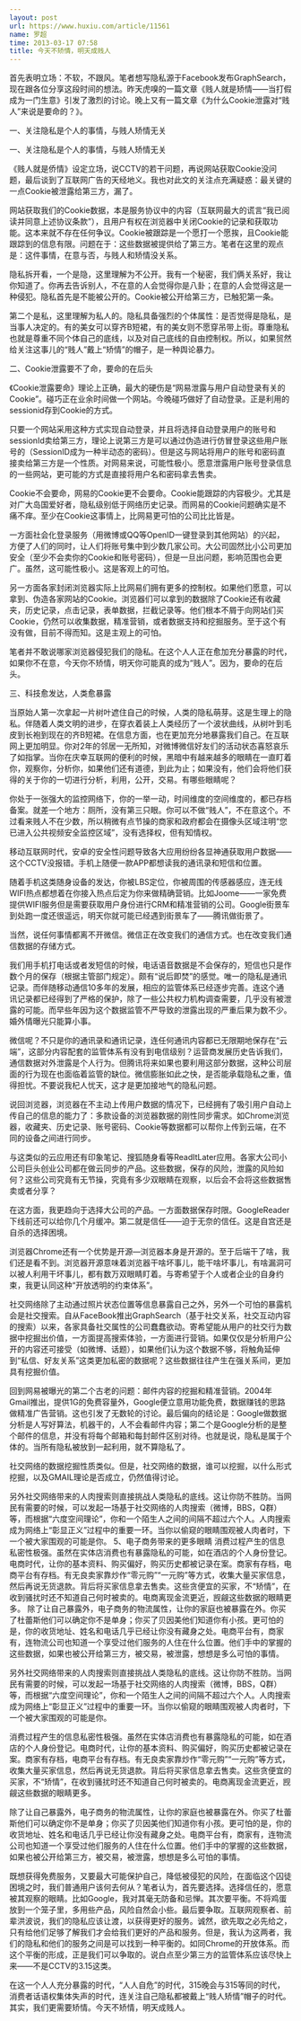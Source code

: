 ```yaml
---
layout: post
url: https://www.huxiu.com/article/11561
name: 罗超
time: 2013-03-17 07:58
title: 今天不矫情，明天成贱人
---
```

首先表明立场：不软，不跟风。笔者想写隐私源于Facebook发布GraphSearch，现在跟各位分享这段时间的想法。昨天虎嗅的一篇文章《贱人就是矫情——当打假成为一门生意》引发了激烈的讨论。晚上又有一篇文章《为什么Cookie泄露对“贱人”来说是要命的？》。

一、关注隐私是个人的事情，与贱人矫情无关

一、关注隐私是个人的事情，与贱人矫情无关

《贱人就是侨情》设定立场，说CCTV的若干问题，再说网站获取Cookie没问题，最后谈到了互联网广告的天经地义。我也对此文的关注点充满疑惑：最关键的一点Cookie被泄露给第三方，漏了。

网站获取我们的Cookie数据，本是服务协议中的内容（互联网最大的谎言“我已阅读并同意上述协议条款”），且用户有权在浏览器中关闭Cookie的记录和获取功能。这本来就不存在任何争议。Cookie被跟踪是一个愿打一个愿挨，且Cookie能跟踪到的信息有限。问题在于：这些数据被提供给了第三方。笔者在这里的观点是：这件事情，在意与否，与贱人和矫情没关系。

隐私拆开看，一个是隐，这里理解为不公开。我有一个秘密，我们俩关系好，我让你知道了。你再去告诉别人，不在意的人会觉得你是八卦；在意的人会觉得这是一种侵犯。隐私首先是不能被公开的。Cookie被公开给第三方，已触犯第一条。

第二个是私，这里理解为私人的。隐私具备强烈的个体属性：是否觉得是隐私，是当事人决定的。有的美女可以穿齐B短裙，有的美女则不愿穿吊带上街。尊重隐私也就是尊重不同个体自己的底线，以及对自己底线的自由控制权。所以，如果贸然给关注这事儿的“贱人”戴上“矫情”的帽子，是一种舆论暴力。

二、Cookie泄露要不了命，要命的在后头

《Cookie泄露要命》理论上正确，最大的硬伤是“网易泄露与用户自动登录有关的Cookie”。碰巧正在业余时间做一个网站。今晚碰巧做好了自动登录。正是利用的sessionid存到Cookie的方式。

只要一个网站采用这种方式实现自动登录，并且将选择自动登录用户的账号和sessionId卖给第三方，理论上说第三方是可以通过伪造进行仿冒登录这些用户账号的（SessionID成为一种半动态的密码）。但是这与网站将用户的账号和密码直接卖给第三方是一个性质。对网易来说，可能性极小。愿意泄露用户账号登录信息的一些网站，更可能的方式是直接将用户名和密码拿去售卖。

Cookie不会要命，网易的Cookie更不会要命。Cookie能跟踪的内容极少。尤其是对广大岛国爱好者，隐私级别低于网络历史记录。而网易的Cookie问题确实是不痛不痒。至少在Cookie这事情上，比网易更可怕的公司比比皆是。

一方面社会化登录服务（用微博或QQ等OpenID一键登录到其他网站）的兴起，方便了人们的同时，让人们将账号集中到少数几家公司。大公司固然比小公司更加安全（至少不会卖你的Cookie和账号密码），但是一旦出问题，影响范围也会更广。虽然，这可能性极小。这是客观上的可怕。

另一方面各家封闭浏览器实际上比网易们拥有更多的控制权。如果他们愿意，可以拿到、伪造各家网站的Cookie。浏览器们可以拿到的数据除了Cookie还有收藏夹，历史记录，点击记录，表单数据，拦截记录等。他们根本不屑于向网站们买Cookie，仍然可以收集数据，精准营销，或者数据支持和挖掘服务。至于这个有没有做，目前不得而知。这是主观上的可怕。

笔者并不敢说哪家浏览器侵犯我们的隐私。在这个人人正在愈加充分暴露的时代，如果你不在意，今天你不矫情，明天你可能真的成为“贱人”。因为，要命的在后头。

三、科技愈发达，人类愈暴露

当原始人第一次拿起一片树叶遮住自己的时候，人类的隐私萌芽。这是生理上的隐私。伴随着人类文明的进步，在穿衣着装上人类经历了一个波状曲线，从树叶到毛皮到长袍到现在的齐B短裙。在信息方面，也在更加充分地暴露我们自己。在互联网上更加明显。你对2年的邻居一无所知，对微博微信好友们的活动状态喜怒哀乐了如指掌。当你在庆幸互联网的便利的时候，黑暗中有越来越多的眼睛在一直盯着你，观察你，分析你，如果他们还有道德，到此为止；如果没有，他们会将他们获得的关于你的一切进行分析，利用，公开，交易。有哪些眼睛呢？

你处于一张强大的监控网络下，你的一举一动，时间维度的空间维度的，都已存档备案。就差一个地方：厕所，没有第三只眼。你可以不做“贱人”，不在意这个。不过看来贱人不在少数，所以稍微有点节操的商家和政府都会在摄像头区域注明“您已进入公共视频安全监控区域”，没有选择权，但有知情权。

移动互联网时代，安卓的安全性问题导致各大应用纷纷各显神通获取用户数据——这个CCTV没报错。手机上随便一款APP都想读我的通讯录和短信和位置。

随着手机这类随身设备的发达，你被LBS定位，你被周围的传感器感应，连无线WIFI热点都想着在你接入热点后定为你来做精确营销。比如Joome——一家免费提供WIFI服务但是需要获取用户身份进行CRM和精准营销的公司。Google街景车到处跑一度还很遥远，明天你就可能已经遇到街景车了——腾讯做街景了。

当然，说任何事情都离不开微信。微信正在改变我们的通信方式。也在改变我们通信数据的存储方式。

我们用手机打电话或者发短信的时候，电话语音数据是不会保存的，短信也只是作数个月的保存（根据主管部门规定）。颇有“说后即焚”的感觉。唯一的隐私是通讯记录。而伴随移动通信10多年的发展，相应的监管体系已经逐步完善。连这个通讯记录都已经得到了严格的保护，除了一些公共权力机构调查需要，几乎没有被泄露的可能。而早些年因为这个数据监管不严导致的泄露出现的严重后果为数不少。婚外情曝光只能算小事。

微信呢？不只是你的通讯录和通讯记录，连任何通讯内容都已无限期地保存在“云端”，这部分内容配套的监管体系有没有到电信级别？运营商发展历史告诉我们，通信数据对外泄露是个人行为。但腾讯将来如果也要利用这部分数据，这种公司层面的行为现在也面临着监管的缺位。微信膨胀如此之快，是否能承载隐私之重，值得担忧。不要说我杞人忧天，这才是更加接地气的隐私问题。

说回浏览器，浏览器在不主动上传用户数据的情况下，已经拥有了吸引用户自动上传自己的信息的能力了：多款设备的浏览器数据的刚性同步需求。如Chrome浏览器，收藏夹、历史记录、账号密码、Cookie等数据都可以帮你上传到云端，在不同的设备之间进行同步。

与这类似的云应用还有印象笔记、搜狐随身看等ReadItLater应用。各家大公司小公司巨头创业公司都在做云同步的产品。这些数据，保存的风险，泄露的风险如何？这些公司究竟有无节操，究竟有多少双眼睛在观察，以后会不会将这些数据售卖或者分享？

在这方面，我更趋向于选择大公司的产品。一方面数据保存时限。GoogleReader下线前还可以给你几个月缓冲。第二就是信任——迫于无奈的信任。这是自宫还是自杀的选择困境。

浏览器Chrome还有一个优势是开源—浏览器本身是开源的。至于后端干了啥，我们还是看不到。浏览器开源意味着浏览器干啥坏事儿，能干啥坏事儿，有啥漏洞可以被人利用干坏事儿，都有数万双眼睛盯着。与寄希望于个人或者企业的自身约束，我更认同这种“开放透明的约束体系”。

社交网络除了主动通过照片状态位置等信息暴露自己之外，另外一个可怕的暴露机会是社交搜索。自从FaceBook推出GraphSearch（基于社交关系，社交互动内容的搜索）以来，各家具备社交属性的公司蠢蠢欲动。寄希望能从用户的社交行为数据中挖掘出价值，一方面提高搜索体验，一方面进行营销。如果仅仅是分析用户公开的内容还可接受（如微博、话题），如果他们认为这个数据不够，将触角延伸到“私信、好友关系”这类更加私密的数据呢？这些数据往往产生在强关系间，更加具有挖掘价值。

回到网易被曝光的第二个古老的问题：邮件内容的挖掘和精准营销。2004年Gmail推出，提供1G的免费容量外，Google便立意用功能免费，数据赚钱的思路做精准广告营销。这也引发了无数轮的讨论。最后偏向的结论是：Google做数据分析是人写好算法，机器干的，人不会看邮件内容；第二个是Google分析的是整个邮件的信息，并没有将每个邮箱和每封邮件区别对待。也就是说，隐私是属于个体的。当所有隐私被放到一起利用，就不算隐私了。

社交网络的数据挖掘性质类似。但是，社交网络的数据，谁可以挖掘，以什么形式挖掘，以及GMAIL理论是否成立，仍然值得讨论。

另外社交网络带来的人肉搜索则直接挑战人类隐私的底线。这让你防不胜防。当网民有需要的时候，可以发起一场基于社交网络的人肉搜索（微博，BBS，Q群）等，而根据“六度空间理论”，你和一个陌生人之间的间隔不超过六个人。人肉搜索成为网络上“彰显正义”过程中的重要一环。当你以偷窥的眼睛围观被人肉者时，下一个被大家围观的可能是你。 5、电子商务带来的更多眼睛 消费过程产生的信息私密性极强。虽然在实体店消费也有暴露隐私的可能，如在酒店的个人身份登记。电商时代，让你的基本资料、购买偏好，购买历史都被记录在案。商家有存档，电商平台有存档。有无良卖家靠炒作“零元购”“一元购”等方式，收集大量买家信息，然后再说无货退款。背后将买家信息拿去售卖。这些贪便宜的买家，不“矫情”，在收到骚扰时还不知道自己何时被卖的。电商离现金流更近，觊觎这些数据的眼睛更多。 除了让自己暴露外，电子商务的物流属性，让你的家庭也被暴露在外。你买了杜蕾斯他们可以确定你不是单身；你买了贝因美他们知道你有小孩。更可怕的是，你的收货地址、姓名和电话几乎已经让你没有藏身之处。电商平台有，商家有，连物流公司也知道一个享受过他们服务的人住在什么位置。他们手中的掌握的这些数据，如果也被公开给第三方，被交易，被泄露，想想是多么可怕的事情。

另外社交网络带来的人肉搜索则直接挑战人类隐私的底线。这让你防不胜防。当网民有需要的时候，可以发起一场基于社交网络的人肉搜索（微博，BBS，Q群）等，而根据“六度空间理论”，你和一个陌生人之间的间隔不超过六个人。人肉搜索成为网络上“彰显正义”过程中的重要一环。当你以偷窥的眼睛围观被人肉者时，下一个被大家围观的可能是你。

消费过程产生的信息私密性极强。虽然在实体店消费也有暴露隐私的可能，如在酒店的个人身份登记。电商时代，让你的基本资料、购买偏好，购买历史都被记录在案。商家有存档，电商平台有存档。有无良卖家靠炒作“零元购”“一元购”等方式，收集大量买家信息，然后再说无货退款。背后将买家信息拿去售卖。这些贪便宜的买家，不“矫情”，在收到骚扰时还不知道自己何时被卖的。电商离现金流更近，觊觎这些数据的眼睛更多。

除了让自己暴露外，电子商务的物流属性，让你的家庭也被暴露在外。你买了杜蕾斯他们可以确定你不是单身；你买了贝因美他们知道你有小孩。更可怕的是，你的收货地址、姓名和电话几乎已经让你没有藏身之处。电商平台有，商家有，连物流公司也知道一个享受过他们服务的人住在什么位置。他们手中的掌握的这些数据，如果也被公开给第三方，被交易，被泄露，想想是多么可怕的事情。

既想获得免费服务，又要最大可能保护自己，降低被侵犯的风险，在面临这个囚徒困境之时，我们普通用户该何去何从？笔者认为，首先要选择。选择信任的，愿意被其观察的眼睛。比如Google，我对其毫无防备和忌惮。其次要平衡。不将鸡蛋放到一个笼子里，多用些产品，风险自然会小些。最后要争取。互联网观察者、前辈洪波说，我们的隐私应该让渡，以获得更好的服务。诚然，欲先取之必先给之，只有给他们足够了解我们才会给我们更好的产品和服务。但是，我认为这两者，我们的隐私和他们的服务之间是可以找到一种平衡的。如同Chrome的开放体系。而这个平衡的形成，正是我们可以争取的。说白点至少第三方的监管体系应该尽快上来——不是CCTV的3.15这类。

在这一个人人充分暴露的时代，“人人自危”的时代，315晚会与315等同的时代，消费者话语权集体失声的时代，连关注自己隐私都被戴上“贱人矫情”帽子的时代。其实，我们更需要矫情。今天不矫情，明天成贱人。

